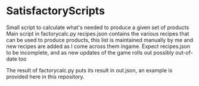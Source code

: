 # SatisfactoryScripts
Small script to calculate what's needed to produce a given set of products
Main script in factorycalc.py
recipes.json contains the various recipes that can be used to produce products, this list is maintained manually by me and new recipes are added as I come across them ingame.
Expect recipes.json to be incomplete, and as new updates of the game rolls out possibly out-of-date too

The result of factorycalc.py puts its result in out.json, an example is provided here in this repository.
